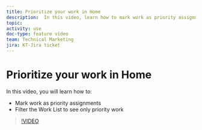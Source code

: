 ```yaml
---
title: Prioritize your work in Home
description:  In this video, learn how to mark work as priority assignments and filter the   Home Work List to see only priority work.
topic:
activity: use
doc-type: feature video
team: Technical Marketing
jira: KT-Jira ticket
---
```

# Prioritize your work in Home

In this video, you will learn how to:

* Mark work as priority assignments
* Filter the Work List to see only priority work

>[!VIDEO](https://video.tv.adobe.com/v/335100/?quality=12&learn=on)
